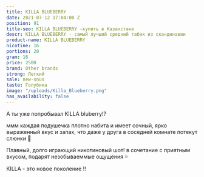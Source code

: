 ```yaml
---
title: KILLA BLUEBERRY
date: 2021-07-12 17:04:00 Z
position: 91
title-seo: KILLA BLUEBERRY -купить в Казахстане
descr: KILLA BLUEBERRY - самый лучший средний табак из скандинавии
product-name: KILLA BLUEBERRY
nicotine: 16
portions: 20
gram: 16
price: 2500
brand: Other brands
strong: Легкий
sale: new-snus
taste: Голубика
image: "/uploads/Killa_Blueberry.png"
has_availability: false
---
```


А ты уже попробывал KILLA bluberry⁉️

ммм каждая подушечка плотно набита и имеет сочный, ярко выраженный вкус и запах, что даже у друга в соседней  комнате потекут слюнки 🤪

Плавный, долго играющий никотиновый шот! в сочетание с приятным вкусом, подарят незобываеммые ощущения 💦


KILLA - это новое поколение ‼️